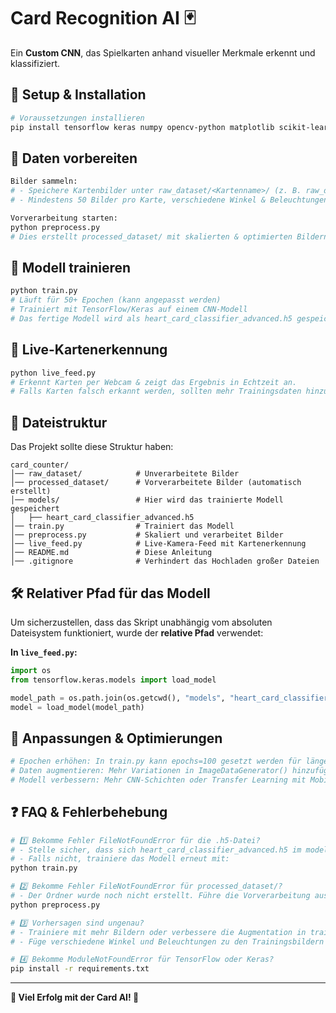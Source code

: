 # Card Recognition AI 🃏  
Ein **Custom CNN**, das Spielkarten anhand visueller Merkmale erkennt und klassifiziert.  

## 📌 Setup & Installation  

````bash
# Voraussetzungen installieren
pip install tensorflow keras numpy opencv-python matplotlib scikit-learn h5py
````

## 📂 Daten vorbereiten  
````bash
Bilder sammeln:  
# - Speichere Kartenbilder unter raw_dataset/<Kartenname>/ (z. B. raw_dataset/hearts_2/)
# - Mindestens 50 Bilder pro Karte, verschiedene Winkel & Beleuchtungen

Vorverarbeitung starten:
python preprocess.py
# Dies erstellt processed_dataset/ mit skalierten & optimierten Bildern.
````

## 🚀 Modell trainieren  
````bash
python train.py
# Läuft für 50+ Epochen (kann angepasst werden)
# Trainiert mit TensorFlow/Keras auf einem CNN-Modell
# Das fertige Modell wird als heart_card_classifier_advanced.h5 gespeichert.
````

## 🎥 Live-Kartenerkennung  
````bash
python live_feed.py
# Erkennt Karten per Webcam & zeigt das Ergebnis in Echtzeit an.
# Falls Karten falsch erkannt werden, sollten mehr Trainingsdaten hinzugefügt werden.
````

## 📁 Dateistruktur  

Das Projekt sollte diese Struktur haben:  

```
card_counter/
│── raw_dataset/            # Unverarbeitete Bilder
│── processed_dataset/      # Vorverarbeitete Bilder (automatisch erstellt)
│── models/                 # Hier wird das trainierte Modell gespeichert
│   ├── heart_card_classifier_advanced.h5
│── train.py                # Trainiert das Modell
│── preprocess.py           # Skaliert und verarbeitet Bilder
│── live_feed.py            # Live-Kamera-Feed mit Kartenerkennung
│── README.md               # Diese Anleitung
│── .gitignore              # Verhindert das Hochladen großer Dateien
```

## 🛠 Relativer Pfad für das Modell  
Um sicherzustellen, dass das Skript unabhängig vom absoluten Dateisystem funktioniert, wurde der **relative Pfad** verwendet:  

**In `live_feed.py`:**
````python
import os
from tensorflow.keras.models import load_model

model_path = os.path.join(os.getcwd(), "models", "heart_card_classifier_advanced.h5")
model = load_model(model_path)
````

## 🔧 Anpassungen & Optimierungen  
````bash
# Epochen erhöhen: In train.py kann epochs=100 gesetzt werden für längeres Training.
# Daten augmentieren: Mehr Variationen in ImageDataGenerator() hinzufügen.
# Modell verbessern: Mehr CNN-Schichten oder Transfer Learning mit MobileNetV2 ausprobieren.
````

## ❓ FAQ & Fehlerbehebung  
````bash
# 1️⃣ Bekomme Fehler FileNotFoundError für die .h5-Datei?
# - Stelle sicher, dass sich heart_card_classifier_advanced.h5 im models/ Ordner befindet.
# - Falls nicht, trainiere das Modell erneut mit: 
python train.py

# 2️⃣ Bekomme Fehler FileNotFoundError für processed_dataset/?
# - Der Ordner wurde noch nicht erstellt. Führe die Vorverarbeitung aus:
python preprocess.py

# 3️⃣ Vorhersagen sind ungenau?
# - Trainiere mit mehr Bildern oder verbessere die Augmentation in train.py.
# - Füge verschiedene Winkel und Beleuchtungen zu den Trainingsbildern hinzu.

# 4️⃣ Bekomme ModuleNotFoundError für TensorFlow oder Keras?
pip install -r requirements.txt
````

---

**🎯 Viel Erfolg mit der Card AI! 🚀**